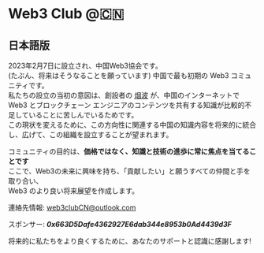 # Web3 Club @🇨🇳
## 日本語版
2023年2月7日に設立され、中国Web3協会です。<br>
(たぶん、将来はそうなることを願っています) 中国で最も初期の Web3 コミュニティです。<br>
私たちの設立の当初の意図は、創設者の [烟波](https://github.com/yanboishere) が、中国のインターネットで Web3 とブロックチェーン エンジニアのコンテンツを共有する知識が比較的不足していることに苦しんでいるためです。<br>
この現状を変えるために、この方向性に関連する中国の知識内容を将来的に統合し、広げて、この組織を設立することが望まれます。<br>

コミュニティの目的は、**価格ではなく、知識と技術の進歩に常に焦点を当てることです**<br>
ここで、Web3の未来に興味を持ち、「貢献したい」と願うすべての仲間と手を取り合い、<br>
Web3 のより良い将来展望を作成します。<br>

連絡先情報: web3clubCN@outlook.com<br>

スポンサー: ***0x663D5Dafe4362927E6dab344e8953b0Ad4439d3F***<br>

将来的に私たちをより良くするために、あなたのサポートと認識に感謝します!
